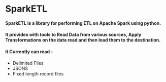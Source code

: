 # SparkETL

#### SparkETL is a library for performing ETL on Apache Spark using python.
#### It provides with tools to Read Data from various sources, Apply Transformations on the data read and then load them to the destination.
#### It Currently can read -
* Delimited Files
* JSONS
* Fixed length record files
